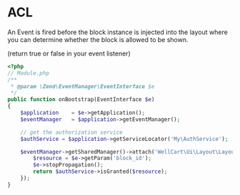 # ACL

An Event is fired before the block instance is injected into the layout where
you can determine whether the block is allowed to be shown.

(return true or false in your event listener)

````php
<?php
// Module.php
/**
 * @param \Zend\EventManager\EventInterface $e
 */
public function onBootstrap(EventInterface $e)
{
    $application    = $e->getApplication();
    $eventManager   = $application->getEventManager();

    // get the authorization service
    $authService = $application->getServiceLocator('My\AuthService');

    $eventManager->getSharedManager()->attach('WellCart\Ui\Layout\Layout\Layout', 'isAllowed', function($e) use ($authService) {
        $resource = $e->getParam('block_id');
        $e->stopPropagation();
        return $authService->isGranted($resource);
    });
}
````
